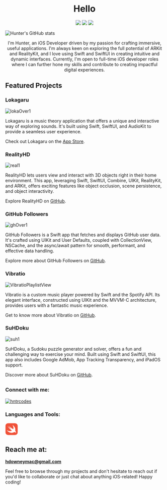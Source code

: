 <h1 align="center">Hello</h1>

<p align="center">
  <img src="https://img.shields.io/github/followers/huntercodes?style=social">
  <img src="https://img.shields.io/github/stars/huntercodes?style=social">
  <img src="https://komarev.com/ghpvc/?username=huntercodes">
</p>

![Hunter's GitHub stats](https://github-readme-stats.vercel.app/api?username=huntercodes&show_icons=true&theme=radical)

<p align="center">I'm Hunter, an iOS Developer driven by my passion for crafting immersive, useful applications. I'm always keen on exploring the full potential of ARKit and RealityKit, and I love using Swift and SwiftUI in creating intuitive and dynamic interfaces. Currently, I'm open to full-time iOS developer roles where I can further hone my skills and contribute to creating impactful digital experiences.</p>

## Featured Projects

### Lokagaru
![lokaOver1](https://user-images.githubusercontent.com/85328038/194208404-b342db15-5a2a-4d48-8746-7ae4014596ee.gif)

Lokagaru is a music theory application that offers a unique and interactive way of exploring sounds. It's built using Swift, SwiftUI, and AudioKit to provide a seamless user experience. 

Check out Lokagaru on the [App Store](https://apps.apple.com/us/app/lokagaru/id1618394520).

### RealityHD
![real1](https://user-images.githubusercontent.com/85328038/173899170-97cfc955-743f-4dcd-b207-9d1eb9c55e0d.png)

RealityHD lets users view and interact with 3D objects right in their home environment. This app, leveraging Swift, SwiftUI, Combine, UIKit, RealityKit, and ARKit, offers exciting features like object occlusion, scene persistence, and object interactivity.

Explore RealityHD on [GitHub](https://github.com/huntercodes/RealityHD).

### GitHub Followers
![ghOver1](https://user-images.githubusercontent.com/85328038/194208489-dbedddea-60a8-4acd-9781-2ba4db67c99a.gif)

GitHub Followers is a Swift app that fetches and displays GitHub user data. It's crafted using UIKit and User Defaults, coupled with CollectionView, NSCache, and the async/await pattern for smooth, performant, and effective data handling.

Explore more about GitHub Followers on [GitHub](https://github.com/huntercodes/GithubFollowers).

### Vibratio
![VibratioPlaylistView](https://user-images.githubusercontent.com/85328038/176363821-989017ab-0e32-425f-90e6-5f8ef16fb596.png)

Vibratio is a custom music player powered by Swift and the Spotify API. Its elegant interface, constructed using UIKit and the MVVM-C architecture, provides users with a fantastic music experience.

Get to know more about Vibratio on [GitHub](https://github.com/huntercodes/Vibratio).

### SuHDoku
![suh1](https://user-images.githubusercontent.com/85328038/173899043-cca2ec70-4e56-46ba-b46d-3522a7d1c922.png)

SuHDoku, a Sudoku puzzle generator and solver, offers a fun and challenging way to exercise your mind. Built using Swift and SwiftUI, this app also includes Google AdMob, App Tracking Transparency, and iPadOS support.

Discover more about SuHDoku on [GitHub](https://github.com/huntercodes/SuHDoku).

##

<h3 align="left">Connect with me:</h3>
<p align="left">
<a href="https://twitter.com/hntrcodes" target="blank"><img align="center" src="https://raw.githubusercontent.com/rahuldkjain/github-profile-readme-generator/master/src/images/icons/Social/twitter.svg" alt="hntrcodes" height="30" width="40" /></a>
</p>

<h3 align="left">Languages and Tools:</h3>
<p align="left"> <a href="https://developer.apple.com/swift/" target="_blank" rel="noreferrer"> <img src="https://raw.githubusercontent.com/devicons/devicon/master/icons/swift/swift-original.svg" alt="swift" width="40" height="40"/> </a> </p>

## Reach me at:
**hdowneymac@gmail.com** 

Feel free to browse through my projects and don't hesitate to reach out if you'd like to collaborate or just chat about anything iOS-related! Happy coding!
